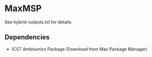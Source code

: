 # MaxMSP
See hybrid-outputs.txt for details.

## Dependencies
- ICST Ambisonics Package (Download from Max Package Manager)

